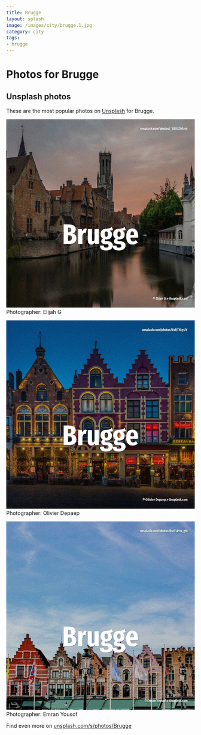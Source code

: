 ```yaml
---
title: Brugge
layout: splash
image: /images/city/brugge.1.jpg
category: city
tags:
- brugge
---
```

# Photos for Brugge
 
## Unsplash photos
These are the most popular photos on [Unsplash](https://unsplash.com) for Brugge.
 
![Brugge](/images/city/brugge.1.jpg)
Photographer:  Elijah G
 
![Brugge](/images/city/brugge.2.jpg)
Photographer:  Olivier Depaep
 
![Brugge](/images/city/brugge.3.jpg)
Photographer:  Emran Yousof
 
Find even more on [unsplash.com/s/photos/Brugge](https://unsplash.com/s/photos/Brugge)
 
